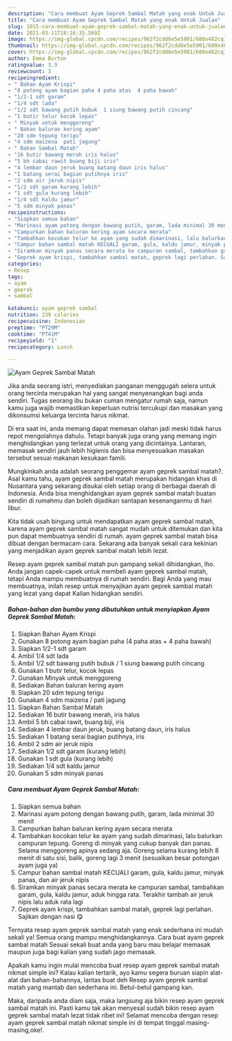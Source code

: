 ```yaml
---
description: "Cara membuat Ayam Geprek Sambal Matah yang enak Untuk Jualan"
title: "Cara membuat Ayam Geprek Sambal Matah yang enak Untuk Jualan"
slug: 1015-cara-membuat-ayam-geprek-sambal-matah-yang-enak-untuk-jualan
date: 2021-03-11T18:16:35.569Z
image: https://img-global.cpcdn.com/recipes/962f2cdd6e5e5901/680x482cq70/ayam-geprek-sambal-matah-foto-resep-utama.jpg
thumbnail: https://img-global.cpcdn.com/recipes/962f2cdd6e5e5901/680x482cq70/ayam-geprek-sambal-matah-foto-resep-utama.jpg
cover: https://img-global.cpcdn.com/recipes/962f2cdd6e5e5901/680x482cq70/ayam-geprek-sambal-matah-foto-resep-utama.jpg
author: Emma Burton
ratingvalue: 3.9
reviewcount: 3
recipeingredient:
- " Bahan Ayam Krispi"
- "8 potong ayam bagian paha 4 paha atas  4 paha bawah"
- "1/2-1 sdt garam"
- "1/4 sdt lada"
- "1/2 sdt bawang putih bubuk  1 siung bawang putih cincang"
- "1 butir telur kocok lepas"
- " Minyak untuk menggoreng"
- " Bahan baluran kering ayam"
- "20 sdm tepung terigu"
- "4 sdm maizena  pati jagung"
- " Bahan Sambal Matah"
- "16 butir bawang merah iris halus"
- "5 bh cabai rawit buang biji iris"
- "4 lembar daun jeruk buang batang daun iris halus"
- "1 batang serai bagian putihnya iris"
- "2 sdm air jeruk nipis"
- "1/2 sdt garam kurang lebih"
- "1 sdt gula kurang lebih"
- "1/4 sdt kaldu jamur"
- "5 sdm minyak panas"
recipeinstructions:
- "Siapkan semua bahan"
- "Marinasi ayam potong dengan bawang putih, garam, lada minimal 30 menit"
- "Campurkan bahan baluran kering ayam secara merata"
- "Tambahkan kocokan telur ke ayam yang sudah dimarinasi, lalu balurkan campuran tepung. Goreng di minyak yang cukup banyak dan panas. Selama menggoreng apinya sedang aja. Goreng selama kurang lebih 8 menit di satu sisi, balik, goreng lagi 3 menit (sesuaikan besar potongan ayam juga ya)"
- "Campur bahan sambal matah KECUALI garam, gula, kaldu jamur, minyak panas, dan air jeruk nipis"
- "Siramkan minyak panas secara merata ke campuran sambal, tambahkan garam, gula, kaldu jamur, aduk hingga rata. Terakhir tambah air jeruk nipis lalu aduk rata lagi"
- "Geprek ayam krispi, tambahkan sambal matah, geprek lagi perlahan. Sajikan dengan nasi 😋"
categories:
- Resep
tags:
- ayam
- geprek
- sambal

katakunci: ayam geprek sambal 
nutrition: 239 calories
recipecuisine: Indonesian
preptime: "PT29M"
cooktime: "PT41M"
recipeyield: "1"
recipecategory: Lunch

---
```



![Ayam Geprek Sambal Matah](https://img-global.cpcdn.com/recipes/962f2cdd6e5e5901/680x482cq70/ayam-geprek-sambal-matah-foto-resep-utama.jpg)

Jika anda seorang istri, menyediakan panganan menggugah selera untuk orang tercinta merupakan hal yang sangat menyenangkan bagi anda sendiri. Tugas seorang ibu bukan cuman mengatur rumah saja, namun kamu juga wajib memastikan keperluan nutrisi tercukupi dan masakan yang dikonsumsi keluarga tercinta harus nikmat.

Di era  saat ini, anda memang dapat memesan olahan jadi meski tidak harus repot mengolahnya dahulu. Tetapi banyak juga orang yang memang ingin menghidangkan yang terlezat untuk orang yang dicintainya. Lantaran, memasak sendiri jauh lebih higienis dan bisa menyesuaikan masakan tersebut sesuai makanan kesukaan famili. 



Mungkinkah anda adalah seorang penggemar ayam geprek sambal matah?. Asal kamu tahu, ayam geprek sambal matah merupakan hidangan khas di Nusantara yang sekarang disukai oleh setiap orang di berbagai daerah di Indonesia. Anda bisa menghidangkan ayam geprek sambal matah buatan sendiri di rumahmu dan boleh dijadikan santapan kesenanganmu di hari libur.

Kita tidak usah bingung untuk mendapatkan ayam geprek sambal matah, karena ayam geprek sambal matah sangat mudah untuk ditemukan dan kita pun dapat membuatnya sendiri di rumah. ayam geprek sambal matah bisa dibuat dengan bermacam cara. Sekarang ada banyak sekali cara kekinian yang menjadikan ayam geprek sambal matah lebih lezat.

Resep ayam geprek sambal matah pun gampang sekali dihidangkan, lho. Anda jangan capek-capek untuk membeli ayam geprek sambal matah, tetapi Anda mampu membuatnya di rumah sendiri. Bagi Anda yang mau membuatnya, inilah resep untuk menyajikan ayam geprek sambal matah yang lezat yang dapat Kalian hidangkan sendiri.

<!--inarticleads1-->

##### Bahan-bahan dan bumbu yang dibutuhkan untuk menyiapkan Ayam Geprek Sambal Matah:

1. Siapkan  Bahan Ayam Krispi
1. Gunakan 8 potong ayam bagian paha (4 paha atas + 4 paha bawah)
1. Siapkan 1/2-1 sdt garam
1. Ambil 1/4 sdt lada
1. Ambil 1/2 sdt bawang putih bubuk / 1 siung bawang putih cincang
1. Gunakan 1 butir telur, kocok lepas
1. Gunakan  Minyak untuk menggoreng
1. Sediakan  Bahan baluran kering ayam
1. Siapkan 20 sdm tepung terigu
1. Gunakan 4 sdm maizena / pati jagung
1. Siapkan  Bahan Sambal Matah
1. Sediakan 16 butir bawang merah, iris halus
1. Ambil 5 bh cabai rawit, buang biji, iris
1. Sediakan 4 lembar daun jeruk, buang batang daun, iris halus
1. Sediakan 1 batang serai bagian putihnya, iris
1. Ambil 2 sdm air jeruk nipis
1. Sediakan 1/2 sdt garam (kurang lebih)
1. Gunakan 1 sdt gula (kurang lebih)
1. Sediakan 1/4 sdt kaldu jamur
1. Gunakan 5 sdm minyak panas




<!--inarticleads2-->

##### Cara membuat Ayam Geprek Sambal Matah:

1. Siapkan semua bahan
1. Marinasi ayam potong dengan bawang putih, garam, lada minimal 30 menit
1. Campurkan bahan baluran kering ayam secara merata
1. Tambahkan kocokan telur ke ayam yang sudah dimarinasi, lalu balurkan campuran tepung. Goreng di minyak yang cukup banyak dan panas. Selama menggoreng apinya sedang aja. Goreng selama kurang lebih 8 menit di satu sisi, balik, goreng lagi 3 menit (sesuaikan besar potongan ayam juga ya)
1. Campur bahan sambal matah KECUALI garam, gula, kaldu jamur, minyak panas, dan air jeruk nipis
1. Siramkan minyak panas secara merata ke campuran sambal, tambahkan garam, gula, kaldu jamur, aduk hingga rata. Terakhir tambah air jeruk nipis lalu aduk rata lagi
1. Geprek ayam krispi, tambahkan sambal matah, geprek lagi perlahan. Sajikan dengan nasi 😋




Ternyata resep ayam geprek sambal matah yang enak sederhana ini mudah sekali ya! Semua orang mampu menghidangkannya. Cara buat ayam geprek sambal matah Sesuai sekali buat anda yang baru mau belajar memasak maupun juga bagi kalian yang sudah jago memasak.

Apakah kamu ingin mulai mencoba buat resep ayam geprek sambal matah nikmat simple ini? Kalau kalian tertarik, ayo kamu segera buruan siapin alat-alat dan bahan-bahannya, lantas buat deh Resep ayam geprek sambal matah yang mantab dan sederhana ini. Betul-betul gampang kan. 

Maka, daripada anda diam saja, maka langsung aja bikin resep ayam geprek sambal matah ini. Pasti kamu tak akan menyesal sudah bikin resep ayam geprek sambal matah lezat tidak ribet ini! Selamat mencoba dengan resep ayam geprek sambal matah nikmat simple ini di tempat tinggal masing-masing,oke!.


